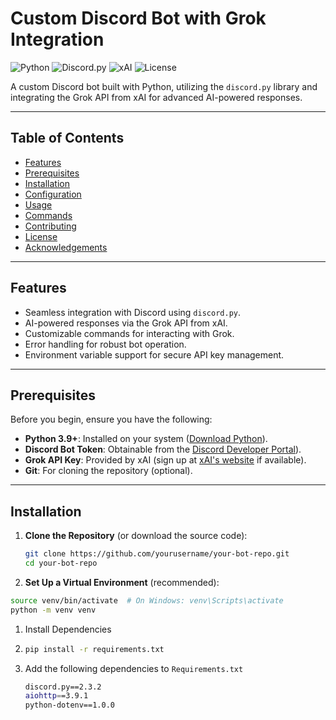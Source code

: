 # Custom Discord Bot with Grok Integration

![Python](https://img.shields.io/badge/Python-3.9+-blue.svg) ![Discord.py](https://img.shields.io/badge/Discord.py-2.0+-green.svg) ![xAI](https://img.shields.io/badge/xAI-Grok_API-orange.svg) ![License](https://img.shields.io/badge/License-MIT-lightgrey.svg)

A custom Discord bot built with Python, utilizing the `discord.py` library and integrating the Grok API from xAI for advanced AI-powered responses.

---

## Table of Contents

- [Features](#features)
- [Prerequisites](#prerequisites)
- [Installation](#installation)
- [Configuration](#configuration)
- [Usage](#usage)
- [Commands](#commands)
- [Contributing](#contributing)
- [License](#license)
- [Acknowledgements](#acknowledgements)

---

## Features

- Seamless integration with Discord using `discord.py`.
- AI-powered responses via the Grok API from xAI.
- Customizable commands for interacting with Grok.
- Error handling for robust bot operation.
- Environment variable support for secure API key management.

---

## Prerequisites

Before you begin, ensure you have the following:

- **Python 3.9+**: Installed on your system ([Download Python](https://www.python.org/downloads/)).
- **Discord Bot Token**: Obtainable from the [Discord Developer Portal](https://discord.com/developers/applications)).
- **Grok API Key**: Provided by xAI (sign up at [xAI's website](https://x.ai/) if available).
- **Git**: For cloning the repository (optional).

---

## Installation

1. **Clone the Repository** (or download the source code):
   ```bash
   git clone https://github.com/yourusername/your-bot-repo.git
   cd your-bot-repo
   ```
1. **Set Up a Virtual Environment** (recommended):
```bash
source venv/bin/activate  # On Windows: venv\Scripts\activate
python -m venv venv
```
1. Install Dependencies
1. ```bash
   pip install -r requirements.txt
1. Add the following dependencies to ```Requirements.txt```
   ```bash
   discord.py==2.3.2
   aiohttp==3.9.1
   python-dotenv==1.0.0
   ```
